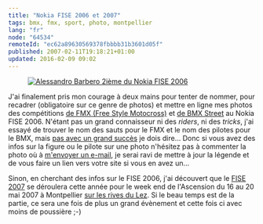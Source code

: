 ```yaml
---
title: "Nokia FISE 2006 et 2007"
tags: bmx, fmx, sport, photo, montpellier
lang: "fr"
node: "64534"
remoteId: "ec62a89630569378fbbbb31b3601d05f"
published: 2007-02-11T19:18:21+01:00
updated: 2016-02-09 09:02
---
```

 
<figure class="object-left"><a href="/images/alessandro-barbero-2ieme-du-nokia-fise-2006.jpg"><img loading="lazy" src="/images/330x/alessandro-barbero-2ieme-du-nokia-fise-2006.jpg" alt="Alessandro Barbero 2ième du Nokia FISE 2006">
</a></figure>


J'ai finalement pris mon courage à deux mains pour tenter de nommer, pour
recadrer (obligatoire sur ce genre de photos) et mettre en ligne mes photos des
compétitions [de FMX (Free Style
Motocross)](http://photos.pwet.fr/galeries/nokia-fise-2006-fmx/) et [de BMX
Street](http://photos.pwet.fr/galeries/nokia-fise-2006-bmx-street/) au Nokia
FISE 2006. N'étant pas un grand connaisseur ni des *riders*, ni des *tricks*,
j'ai essayé de trouver le nom des sauts pour le FMX et le nom des pilotes pour
le BMX, mais [pas avec un grand
succès](http://photos.pwet.fr/galeries/nokia-fise-2006-bmx-street//) je dois
dire… Donc si vous avez des infos sur la figure ou le pilote sur une photo
n'hésitez pas à commenter la photo où à [m'envoyer un
e-mail](mailto:dpobel@free.fr), je serai ravi de mettre à jour la légende et de
vous faire un lien vers votre site si vous en avez un…

Sinon, en cherchant des infos sur le FISE 2006, j'ai découvert que le [FISE
2007](http://www.nokiafise.com/) se déroulera cette année pour le week end de
l'Ascension du 16 au 20 mai 2007 à Montpellier [sur les rives du
Lez](http://maps.google.fr/?ie=UTF8&amp;z=18&amp;ll=43.606674,3.897877&amp;spn=0.002735,0.005021&amp;t=k&amp;om=1).
Si le beau temps est de la partie, ce sera une fois de plus un grand évènement
et cette fois ci avec moins de poussière ;-)
